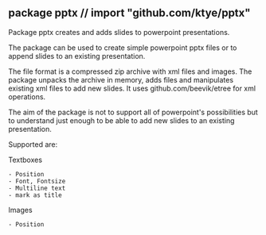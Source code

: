 package pptx // import "github.com/ktye/pptx"
---

Package pptx creates and adds slides to powerpoint presentations.

The package can be used to create simple powerpoint pptx files or to append
slides to an existing presentation.

The file format is a compressed zip archive with xml files and images. The
package unpacks the archive in memory, adds files and manipulates existing
xml files to add new slides. It uses github.com/beevik/etree for xml
operations.

The aim of the package is not to support all of powerpoint's possibilities
but to understand just enough to be able to add new slides to an existing
presentation.

Supported are:

Textboxes

    - Position
    - Font, Fontsize
    - Multiline text
    - mark as title

Images

    - Position
